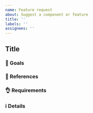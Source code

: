 ```yaml
---
name: Feature request
about: Suggest a component or feature
title: ''
labels: ''
assignees: ''
---
```


## Title <component name>

<!-- Fill in the parts that are relevant, delete those that aren't. Not all sections are going to apply to every component. -->

### 🎯 Goals

<!-- What are we building and why? -->

### 📖 References

<!-- Relevant links, everything that can help further -->

### 👌 Requirements

<!-- What behavior the component MUST have -->

### ℹ️ Details

<!-- Any information about the later implementation. -->
